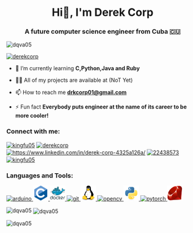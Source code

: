<h1 align="center">Hi👋, I'm Derek Corp</h1>
<h3 align="center">A future computer science engineer from Cuba 🇨🇺</h3>

<p align="left"> <img src="https://komarev.com/ghpvc/?username=dqva05&label=Profile%20views&color=0e75b6&style=flat" alt="dqva05" /> </p>

<p align="left"> <a href="https://twitter.com/derekcorp" target="blank"><img src="https://img.shields.io/twitter/follow/derekcorp?logo=twitter&style=for-the-badge" alt="derekcorp" /></a> </p>

- 🌱 I’m currently learning **C,Python,Java and Ruby**

- 👨‍💻 All of my projects are available at (NoT Yet)

- 📫 How to reach me **drkcorp01@gmail.com**

- ⚡ Fun fact **Everybody puts engineer at the name of its career to be more cooler!**

<h3 align="left">Connect with me:</h3>
<p align="left">
<a href="https://dev.to/kingfu05" target="blank"><img align="center" src="https://raw.githubusercontent.com/rahuldkjain/github-profile-readme-generator/master/src/images/icons/Social/devto.svg" alt="kingfu05" height="30" width="40" /></a>
<a href="https://twitter.com/derekcorp" target="blank"><img align="center" src="https://raw.githubusercontent.com/rahuldkjain/github-profile-readme-generator/master/src/images/icons/Social/twitter.svg" alt="derekcorp" height="30" width="40" /></a>
<a href="https://linkedin.com/in/https://www.linkedin.com/in/derek-corp-4325a126a/" target="blank"><img align="center" src="https://raw.githubusercontent.com/rahuldkjain/github-profile-readme-generator/master/src/images/icons/Social/linked-in-alt.svg" alt="https://www.linkedin.com/in/derek-corp-4325a126a/" height="30" width="40" /></a>
<a href="https://stackoverflow.com/users/22438573" target="blank"><img align="center" src="https://raw.githubusercontent.com/rahuldkjain/github-profile-readme-generator/master/src/images/icons/Social/stack-overflow.svg" alt="22438573" height="30" width="40" /></a>
<a href="https://www.codechef.com/users/kingfu05" target="blank"><img align="center" src="https://cdn.jsdelivr.net/npm/simple-icons@3.1.0/icons/codechef.svg" alt="kingfu05" height="30" width="40" /></a>
</p>

<h3 align="left">Languages and Tools:</h3>
<p align="left"> <a href="https://www.arduino.cc/" target="_blank" rel="noreferrer"> <img src="https://cdn.worldvectorlogo.com/logos/arduino-1.svg" alt="arduino" width="40" height="40"/> </a> <a href="https://www.cprogramming.com/" target="_blank" rel="noreferrer"> <img src="https://raw.githubusercontent.com/devicons/devicon/master/icons/c/c-original.svg" alt="c" width="40" height="40"/> </a> <a href="https://www.docker.com/" target="_blank" rel="noreferrer"> <img src="https://raw.githubusercontent.com/devicons/devicon/master/icons/docker/docker-original-wordmark.svg" alt="docker" width="40" height="40"/> </a> <a href="https://git-scm.com/" target="_blank" rel="noreferrer"> <img src="https://www.vectorlogo.zone/logos/git-scm/git-scm-icon.svg" alt="git" width="40" height="40"/> </a> <a href="https://www.linux.org/" target="_blank" rel="noreferrer"> <img src="https://raw.githubusercontent.com/devicons/devicon/master/icons/linux/linux-original.svg" alt="linux" width="40" height="40"/> </a> <a href="https://opencv.org/" target="_blank" rel="noreferrer"> <img src="https://www.vectorlogo.zone/logos/opencv/opencv-icon.svg" alt="opencv" width="40" height="40"/> </a> <a href="https://www.python.org" target="_blank" rel="noreferrer"> <img src="https://raw.githubusercontent.com/devicons/devicon/master/icons/python/python-original.svg" alt="python" width="40" height="40"/> </a> <a href="https://pytorch.org/" target="_blank" rel="noreferrer"> <img src="https://www.vectorlogo.zone/logos/pytorch/pytorch-icon.svg" alt="pytorch" width="40" height="40"/> </a> <a href="https://www.ruby-lang.org/en/" target="_blank" rel="noreferrer"> <img src="https://raw.githubusercontent.com/devicons/devicon/master/icons/ruby/ruby-original.svg" alt="ruby" width="40" height="40"/> </a> </p>

<p><img align="left" src="https://github-readme-stats.vercel.app/api/top-langs?username=dqva05&show_icons=true&locale=en&layout=compact" alt="dqva05" /></p>

<p>&nbsp;<img align="center" src="https://github-readme-stats.vercel.app/api?username=dqva05&show_icons=true&locale=en" alt="dqva05" /></p>

<p><img align="center" src="https://github-readme-streak-stats.herokuapp.com/?user=dqva05&" alt="dqva05" /></p>
